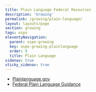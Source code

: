 ```yaml
---
title: Plain Language Federal Resources
description: 'Growing'
permalink: /growing/plain-language/
layout: layouts/page
section: growing
tags: ospo
eleventyNavigation:
  parent: ospo-growing
  key: ospo-growing-plainlanguage
  order: 9
  title: Plain Language
sidenav: true
sticky_sidenav: true
---
```


- [Plainlanguage.gov](https://www.plainlanguage.gov/guidelines/)
- [Federal Plain Language Guidance](https://digital.gov/resources/federal-plain-language-guidelines/)
